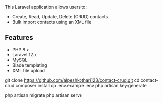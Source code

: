This Laravel application allows users to:

- Create, Read, Update, Delete (CRUD) contacts
- Bulk import contacts using an XML file


## Features

- PHP 8.x
- Laravel 12.x
- MySQL
- Blade templating
- XML file upload

git clone https://github.com/alpeshkothari123/contact-crud.git
cd contact-crud
composer install
cp .env.example .env
php artisan key:generate


php artisan migrate
php artisan serve
